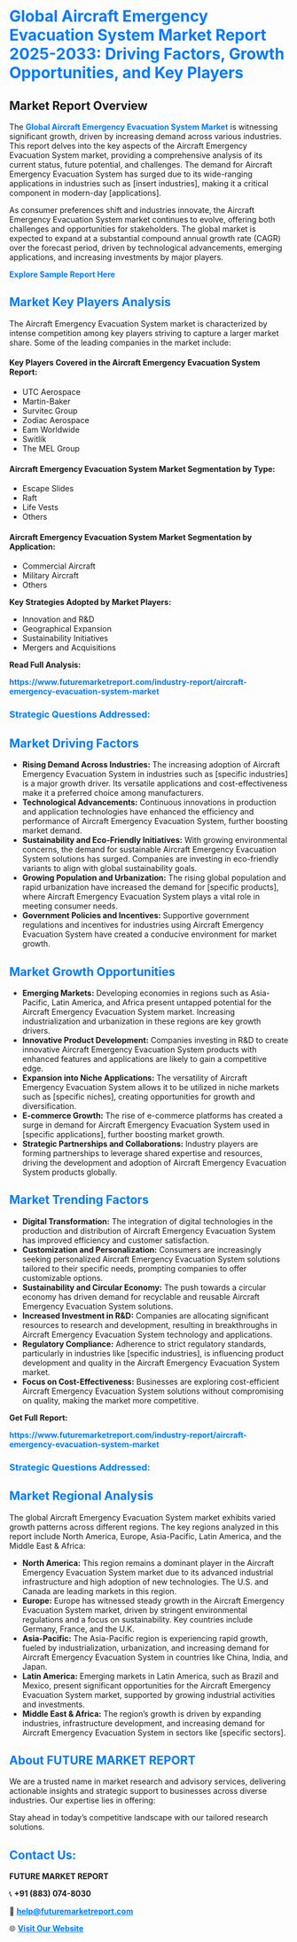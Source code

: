 <h1 style="color: #007BFF;">Global Aircraft Emergency Evacuation System Market Report 2025-2033: Driving Factors, Growth Opportunities, and Key Players</h1>

<section id="overview">
<h2>Market Report Overview</h2>
<p>The <a href="https://www.futuremarketreport.com/industry-report/aircraft-emergency-evacuation-system-market" style="color: #007BFF; text-decoration: none;"><strong>Global Aircraft Emergency Evacuation System Market</strong></a> is witnessing significant growth, driven by increasing demand across various industries. This report delves into the key aspects of the Aircraft Emergency Evacuation System market, providing a comprehensive analysis of its current status, future potential, and challenges. The demand for Aircraft Emergency Evacuation System has surged due to its wide-ranging applications in industries such as [insert industries], making it a critical component in modern-day [applications].</p>
<p>As consumer preferences shift and industries innovate, the Aircraft Emergency Evacuation System market continues to evolve, offering both challenges and opportunities for stakeholders. The global market is expected to expand at a substantial compound annual growth rate (CAGR) over the forecast period, driven by technological advancements, emerging applications, and increasing investments by major players.</p>
</section>

<section id="overview">
<p><a href="https://www.futuremarketreport.com/request-sample/reportId=45412" style="color: #007BFF; text-decoration: none;"><strong>Explore Sample Report Here</strong></a></p>
</section>

<section id="key-players">
<h2 style="color: #007BFF;">Market Key Players Analysis</h2>
<p>The Aircraft Emergency Evacuation System market is characterized by intense competition among key players striving to capture a larger market share. Some of the leading companies in the market include:</p>
<h4>Key Players Covered in the Aircraft Emergency Evacuation System Report:</h4>
<ul><li>UTC Aerospace</li><li>Martin-Baker</li><li>Survitec Group</li><li>Zodiac Aerospace</li><li>Eam Worldwide</li><li>Switlik</li><li>The MEL Group</li></ul>
<h4>Aircraft Emergency Evacuation System Market Segmentation by Type:</h4>
<ul><li>Escape Slides</li><li>Raft</li><li>Life Vests</li><li>Others</li></ul>

<h4>Aircraft Emergency Evacuation System Market Segmentation by Application:</h4>
<ul><li>Commercial Aircraft</li><li>Military Aircraft</li><li>Others</li></ul>
<p><strong>Key Strategies Adopted by Market Players:</strong></p>
<ul>
<li>Innovation and R&D</li>
<li>Geographical Expansion</li>
<li>Sustainability Initiatives</li>
<li>Mergers and Acquisitions</li>
</ul>
</section>

<section>
<p><strong>Read Full Analysis: </strong></p><a href="https://www.futuremarketreport.com/industry-report/aircraft-emergency-evacuation-system-market" style="color: #007BFF; text-decoration: none;"><strong>https://www.futuremarketreport.com/industry-report/aircraft-emergency-evacuation-system-market</strong></a>
<h3 style="color: #007BFF;">Strategic Questions Addressed:</h3>
</section>

<section id="driving-factors">
<h2 style="color: #007BFF;">Market Driving Factors</h2>
<ul>
<li><strong>Rising Demand Across Industries:</strong> The increasing adoption of Aircraft Emergency Evacuation System in industries such as [specific industries] is a major growth driver. Its versatile applications and cost-effectiveness make it a preferred choice among manufacturers.</li>
<li><strong>Technological Advancements:</strong> Continuous innovations in production and application technologies have enhanced the efficiency and performance of Aircraft Emergency Evacuation System, further boosting market demand.</li>
<li><strong>Sustainability and Eco-Friendly Initiatives:</strong> With growing environmental concerns, the demand for sustainable Aircraft Emergency Evacuation System solutions has surged. Companies are investing in eco-friendly variants to align with global sustainability goals.</li>
<li><strong>Growing Population and Urbanization:</strong> The rising global population and rapid urbanization have increased the demand for [specific products], where Aircraft Emergency Evacuation System plays a vital role in meeting consumer needs.</li>
<li><strong>Government Policies and Incentives:</strong> Supportive government regulations and incentives for industries using Aircraft Emergency Evacuation System have created a conducive environment for market growth.</li>
</ul>
</section>

<section id="growth-opportunities">
<h2 style="color: #007BFF;">Market Growth Opportunities</h2>
<ul>
<li><strong>Emerging Markets:</strong> Developing economies in regions such as Asia-Pacific, Latin America, and Africa present untapped potential for the Aircraft Emergency Evacuation System market. Increasing industrialization and urbanization in these regions are key growth drivers.</li>
<li><strong>Innovative Product Development:</strong> Companies investing in R&D to create innovative Aircraft Emergency Evacuation System products with enhanced features and applications are likely to gain a competitive edge.</li>
<li><strong>Expansion into Niche Applications:</strong> The versatility of Aircraft Emergency Evacuation System allows it to be utilized in niche markets such as [specific niches], creating opportunities for growth and diversification.</li>
<li><strong>E-commerce Growth:</strong> The rise of e-commerce platforms has created a surge in demand for Aircraft Emergency Evacuation System used in [specific applications], further boosting market growth.</li>
<li><strong>Strategic Partnerships and Collaborations:</strong> Industry players are forming partnerships to leverage shared expertise and resources, driving the development and adoption of Aircraft Emergency Evacuation System products globally.</li>
</ul>
</section>

<section id="trending-factors">
<h2 style="color: #007BFF;">Market Trending Factors</h2>
<ul>
<li><strong>Digital Transformation:</strong> The integration of digital technologies in the production and distribution of Aircraft Emergency Evacuation System has improved efficiency and customer satisfaction.</li>
<li><strong>Customization and Personalization:</strong> Consumers are increasingly seeking personalized Aircraft Emergency Evacuation System solutions tailored to their specific needs, prompting companies to offer customizable options.</li>
<li><strong>Sustainability and Circular Economy:</strong> The push towards a circular economy has driven demand for recyclable and reusable Aircraft Emergency Evacuation System solutions.</li>
<li><strong>Increased Investment in R&D:</strong> Companies are allocating significant resources to research and development, resulting in breakthroughs in Aircraft Emergency Evacuation System technology and applications.</li>
<li><strong>Regulatory Compliance:</strong> Adherence to strict regulatory standards, particularly in industries like [specific industries], is influencing product development and quality in the Aircraft Emergency Evacuation System market.</li>
<li><strong>Focus on Cost-Effectiveness:</strong> Businesses are exploring cost-efficient Aircraft Emergency Evacuation System solutions without compromising on quality, making the market more competitive.</li>
</ul>
</section>

<section>
<p><strong>Get Full Report: </strong></p><a href="https://www.futuremarketreport.com/industry-report/aircraft-emergency-evacuation-system-market" style="color: #007BFF; text-decoration: none;"><strong>https://www.futuremarketreport.com/industry-report/aircraft-emergency-evacuation-system-market</strong></a>
<h3 style="color: #007BFF;">Strategic Questions Addressed:</h3>
</section>


<section id="regional-analysis">
<h2 style="color: #007BFF;">Market Regional Analysis</h2>
<p>The global Aircraft Emergency Evacuation System market exhibits varied growth patterns across different regions. The key regions analyzed in this report include North America, Europe, Asia-Pacific, Latin America, and the Middle East & Africa:</p>
<ul>
<li><strong>North America:</strong> This region remains a dominant player in the Aircraft Emergency Evacuation System market due to its advanced industrial infrastructure and high adoption of new technologies. The U.S. and Canada are leading markets in this region.</li>
<li><strong>Europe:</strong> Europe has witnessed steady growth in the Aircraft Emergency Evacuation System market, driven by stringent environmental regulations and a focus on sustainability. Key countries include Germany, France, and the U.K.</li>
<li><strong>Asia-Pacific:</strong> The Asia-Pacific region is experiencing rapid growth, fueled by industrialization, urbanization, and increasing demand for Aircraft Emergency Evacuation System in countries like China, India, and Japan.</li>
<li><strong>Latin America:</strong> Emerging markets in Latin America, such as Brazil and Mexico, present significant opportunities for the Aircraft Emergency Evacuation System market, supported by growing industrial activities and investments.</li>
<li><strong>Middle East & Africa:</strong> The region’s growth is driven by expanding industries, infrastructure development, and increasing demand for Aircraft Emergency Evacuation System in sectors like [specific sectors].</li>
</ul>
</section>

<footer>
<h2 style="color: #007BFF;">About FUTURE MARKET REPORT</h2>
<p>We are a trusted name in market research and advisory services, delivering actionable insights and strategic support to businesses across diverse industries. Our expertise lies in offering:</p>

<p>Stay ahead in today’s competitive landscape with our tailored research solutions.</p>

<h2 style="color: #007BFF;">Contact Us:</h2>
<p><strong>FUTURE MARKET REPORT</strong></p>
<p>📞 <strong>+91 (883) 074-8030</strong></p>
<p>📧 <strong><a href="mailto:help@futuremarketreport.com" style="color: #007BFF;">help@futuremarketreport.com</a></strong></p>
<p>🌐 <strong><a href="https://www.futuremarketreport.com/" style="color: #007BFF;">Visit Our Website</a></strong></p>
</footer>